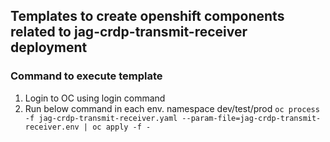 ## Templates to create openshift components related to jag-crdp-transmit-receiver deployment

### Command to execute template
1) Login to OC using login command
2) Run below command in each env. namespace dev/test/prod
   ``oc process -f jag-crdp-transmit-receiver.yaml --param-file=jag-crdp-transmit-receiver.env | oc apply -f -``



